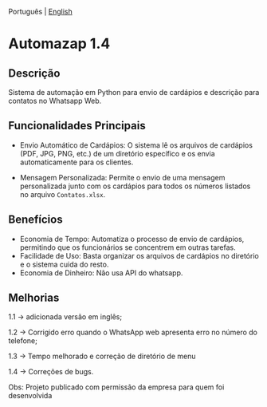 Português | [English](https://github.com/Jonthmiranda/Automazap/blob/main/README%20en.md)

# Automazap 1.4

## Descrição

Sistema de automação em Python para envio de cardápios e descrição para contatos no Whatsapp Web.

## Funcionalidades Principais

- Envio Automático de Cardápios: O sistema lê os arquivos de cardápios (PDF, JPG, PNG, etc.) de um diretório específico e os envia automaticamente para os clientes.

- Mensagem Personalizada: Permite o envio de uma mensagem personalizada junto com os cardápios para todos os números listados no arquivo `Contatos.xlsx`.

## Benefícios

- Economia de Tempo: Automatiza o processo de envio de cardápios, permitindo que os funcionários se concentrem em outras tarefas.
- Facilidade de Uso: Basta organizar os arquivos de cardápios no diretório e o sistema cuida do resto.
- Economia de Dinheiro: Não usa API do whatsapp.

## Melhorias

1.1 -> adicionada versão em inglês;

1.2 -> Corrigido erro quando o WhatsApp web apresenta erro no número do telefone;

1.3 -> Tempo melhorado e correção de diretório de menu

1.4 -> Correções de bugs.

Obs: Projeto publicado com permissão da empresa para quem foi desenvolvida

